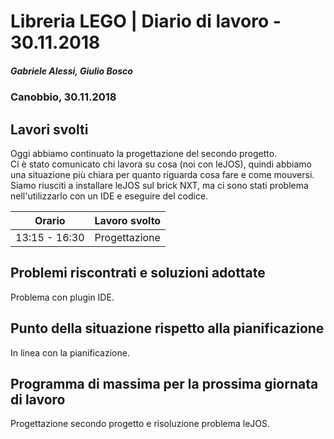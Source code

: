 # Libreria LEGO | Diario di lavoro - 30.11.2018
##### Gabriele Alessi, Giulio Bosco
### Canobbio, 30.11.2018

## Lavori svolti

Oggi abbiamo continuato la progettazione del secondo progetto.  
Ci è stato comunicato chi lavora su cosa (noi con leJOS), quindi abbiamo una situazione più chiara per quanto riguarda cosa fare e come mouversi.  
Siamo riusciti a installare leJOS sul brick NXT, ma ci sono stati problema nell'utilizzarlo con un IDE e eseguire del codice.

|Orario        |Lavoro svolto					|
|--------------|--------------------------------|
|13:15 - 16:30 |Progettazione        |

##  Problemi riscontrati e soluzioni adottate
Problema con plugin IDE.
##  Punto della situazione rispetto alla pianificazione
In linea con la pianificazione.
## Programma di massima per la prossima giornata di lavoro
Progettazione secondo progetto e risoluzione problema leJOS.
